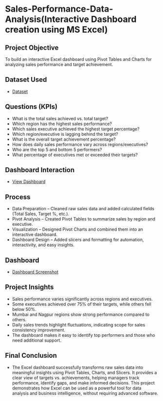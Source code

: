 # Sales-Performance-Data-Analysis(Interactive Dashboard creation using MS Excel)
## Project Objective
To build an interactive Excel dashboard using Pivot Tables and Charts for analyzing sales performance and target achievement.


## Dataset Used
- <a href="https://github.com/simranbisht07/Data-Analyst-Dashboard/blob/main/project1_Excel.xlsx">Dataset</a>


##  Questions (KPIs)
- What is the total sales achieved vs. total target?
- Which region has the highest sales performance?
- Which sales executive achieved the highest target percentage?
- Which region/executive is lagging behind the target?
- What is the overall target achievement percentage?
- How does daily sales performance vary across regions/executives?
- Who are the top 5 and bottom 5 performers?
- What percentage of executives met or exceeded their targets?

## Dashboard Interaction 
- <a href = "https://github.com/simranbisht07/Data-Analyst-Dashboard/blob/main/Dashboard%20project1_Excel.xlsm">View Dashboard</a>


## Process
- Data Preparation – Cleaned raw sales data and added calculated fields (Total Sales, Target %, etc.).
- Pivot Analysis – Created Pivot Tables to summarize sales by region and executive.
- Visualization – Designed Pivot Charts and combined them into an interactive dashboard.
- Dashboard Design – Added slicers and formatting for automation, interactivity, and easy insights.

## Dashboard
- <a href="https://github.com/simranbisht07/Data-Analyst-Dashboard/blob/main/Dashboard%20Screenshoot.png">Dashboard Screenshot</a>

## Project Insights
- Sales performance varies significantly across regions and executives.
- Some executives achieved over 75% of their targets, while others fell below 50%.
- Mumbai and Nagpur regions show strong performance compared to others.
- Daily sales trends highlight fluctuations, indicating scope for sales consistency improvement.
- The dashboard makes it easy to identify top performers and those who need additional support.

## Final Conclusion

- The Excel dashboard successfully transforms raw sales data into meaningful insights using Pivot Tables, Charts, and Slicers. It provides a clear view of targets vs. achievements, helping managers track performance, identify gaps, and make informed decisions. This project demonstrates how Excel can be used as a powerful tool for data analysis and business intelligence, without requiring advanced software.
